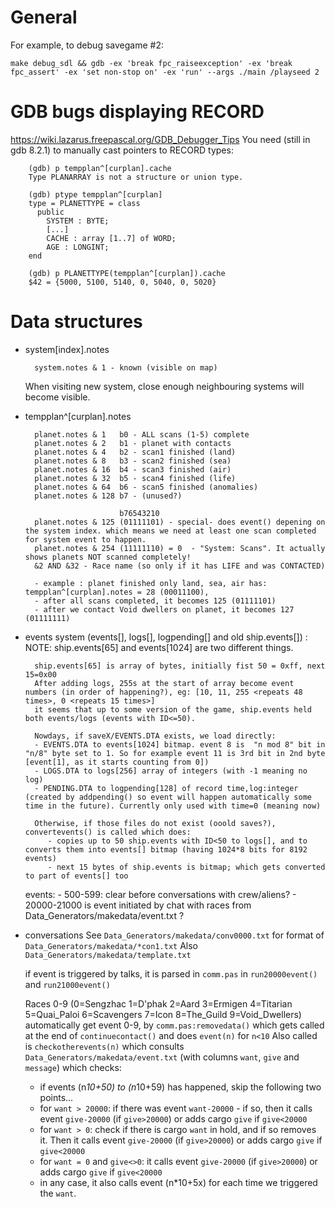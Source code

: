 General
=======

For example, to debug savegame #2:

`make debug_sdl && gdb -ex 'break fpc_raiseexception' -ex 'break fpc_assert' -ex 'set non-stop on' -ex 'run' --args ./main /playseed 2`


GDB bugs displaying RECORD
==========================
  https://wiki.lazarus.freepascal.org/GDB_Debugger_Tips
  You need (still in gdb 8.2.1) to manually cast pointers to RECORD types:

        (gdb) p tempplan^[curplan].cache
        Type PLANARRAY is not a structure or union type.

        (gdb) ptype tempplan^[curplan]
        type = PLANETTYPE = class
          public
            SYSTEM : BYTE;
            [...]
            CACHE : array [1..7] of WORD;
            AGE : LONGINT;
        end

        (gdb) p PLANETTYPE(tempplan^[curplan]).cache
        $42 = {5000, 5100, 5140, 0, 5040, 0, 5020}


Data structures
===============
- system[index].notes

        system.notes & 1 - known (visible on map)

  When visiting new system, close enough neighbouring systems will become visible.

- tempplan^[curplan].notes

        planet.notes & 1   b0 - ALL scans (1-5) complete
        planet.notes & 2   b1 - planet with contacts
        planet.notes & 4   b2 - scan1 finished (land)
        planet.notes & 8   b3 - scan2 finished (sea)
        planet.notes & 16  b4 - scan3 finished (air)
        planet.notes & 32  b5 - scan4 finished (life)
        planet.notes & 64  b6 - scan5 finished (anomalies)
        planet.notes & 128 b7 - (unused?)

                           b76543210
        planet.notes & 125 (01111101) - special- does event() depening on the system index. which means we need at least one scan completed for system event to happen.
        planet.notes & 254 (11111110) = 0  - "System: Scans". It actually shows planets NOT scanned completely!
        &2 AND &32 - Race name (so only if it has LIFE and was CONTACTED)

        - example : planet finished only land, sea, air has: tempplan^[curplan].notes = 28 (00011100), 
        - after all scans completed, it becomes 125 (01111101)
        - after we contact Void dwellers on planet, it becomes 127 (01111111)

- events system (events[], logs[], logpending[] and old ship.events[]) :
	NOTE: ship.events[65] and events[1024] are two different things.

        ship.events[65] is array of bytes, initially fist 50 = 0xff, next 15=0x00
        After adding logs, 255s at the start of array become event numbers (in order of happening?), eg: [10, 11, 255 <repeats 48 times>, 0 <repeats 15 times>]
        it seems that up to some version of the game, ship.events held both events/logs (events with ID<=50).

        Nowdays, if saveX/EVENTS.DTA exists, we load directly:
        - EVENTS.DTA to events[1024] bitmap. event 8 is  "n mod 8" bit in "n/8" byte set to 1. So for example event 11 is 3rd bit in 2nd byte [event[1], as it starts counting from 0])
        - LOGS.DTA to logs[256] array of integers (with -1 meaning no log)
        - PENDING.DTA to logpending[128] of record time,log:integer (created by addpending() so event will happen automatically some time in the future). Currently only used with time=0 (meaning now)

        Otherwise, if those files do not exist (ooold saves?), convertevents() is called which does:
           - copies up to 50 ship.events with ID<50 to logs[], and to converts them into events[] bitmap (having 1024*8 bits for 8192 events)
           - next 15 bytes of ship.events is bitmap; which gets converted to part of events[] too

	events:
		- 500-599: clear before conversations with crew/aliens?
		- 20000-21000 is event initiated by chat with races from  Data_Generators/makedata/event.txt ?

- conversations
	See `Data_Generators/makedata/conv0000.txt` for format of `Data_Generators/makedata/*con1.txt`
	Also `Data_Generators/makedata/template.txt`

	if event is triggered by talks, it is parsed in `comm.pas` in `run20000event()` and `run21000event()`

	Races 0-9 (0=Sengzhac 1=D'phak 2=Aard 3=Ermigen 4=Titarian 5=Quai_Paloi 6=Scavengers 7=Icon 8=The_Guild 9=Void_Dwellers)
	automatically get event 0-9, by `comm.pas:removedata()` which gets called at the end of `continuecontact()` and does `event(n)` for `n<10`
	Also called is `checkotherevents(n)` which consults `Data_Generators/makedata/event.txt` (with columns `want`, `give` and `message`) which checks:
	- if events (n*10+50) to (n*10+59) has happened, skip the following two points...
	- for `want > 20000`: if there was event `want-20000` - if so, then it calls event `give-20000` (if `give>20000`) or adds cargo `give` if `give<20000` 
	- for `want > 0`: check if there is cargo `want` in hold, and if so removes it. Then it calls event `give-20000` (if `give>20000`) or adds cargo `give` if `give<20000` 
	- for `want = 0` and `give<>0`: it calls event `give-20000` (if `give>20000`) or adds cargo `give` if `give<20000` 
	- in any case, it also calls event (n*10+5x) for each time we triggered the `want`.
